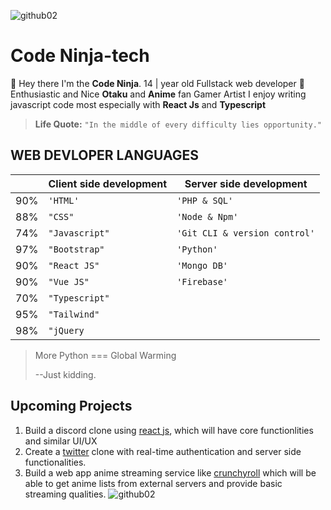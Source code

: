 ![github02](https://user-images.githubusercontent.com/70282966/119055391-de567700-b9c0-11eb-9757-3954c8cd9ff1.gif)


# Code Ninja-tech

👋 Hey there I'm the **Code Ninja**.
14 | year old Fullstack web developer 🤘
Enthusiastic and Nice
**Otaku** and **Anime** fan
Gamer
 Artist
I enjoy writing javascript code most especially with **React Js** and **Typescript**
> 

> **Life Quote:**  `"In the middle of every difficulty lies opportunity."`


## WEB DEVLOPER LANGUAGES

|                |Client side development                     |Server side development                        |
|----------------|-------------------------------|-----------------------------|
|90%|`'HTML'`            |`'PHP & SQL'`           |
|88%          |`"CSS"`            |`'Node & Npm'`       |
|74%          |`"Javascript"`            |`'Git CLI & version control'`	           |
|97%          |`"Bootstrap"`            |`'Python'`          |
|90%          |`"React JS"`            |`'Mongo DB'`         |
|90%          |`"Vue JS"`            |`'Firebase'`          |
|70%          |`"Typescript"` 
|95%          |`"Tailwind"` 
|98%          |`"jQuery` 

>More Python === Global Warming
>
>--Just kidding.


## Upcoming Projects


 1.   Build a discord clone using [ react js](https://reactjs.org), which will have 	    core functionlities and similar UI/UX
 2.  Create a [twitter](https://twitter,com) clone with real-time authentication and server side functionalities.
 3.  Build a web app anime streaming service like [crunchyroll](crunchyroll.com) which will be able to get anime lists from external servers and provide basic streaming qualities.
![github02](https://user-images.githubusercontent.com/70282966/119055379-d8609600-b9c0-11eb-92b6-1aa2f1583ba1.gif)


